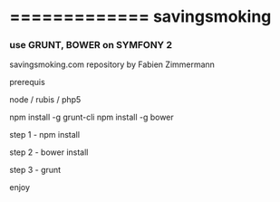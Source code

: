 =============
savingsmoking
=============

### use GRUNT, BOWER on SYMFONY 2


savingsmoking.com repository by Fabien Zimmermann


prerequis 

node / rubis / php5

npm install -g grunt-cli
npm install -g bower

step 1 - npm install

step 2 - bower install

step 3 - grunt

enjoy

